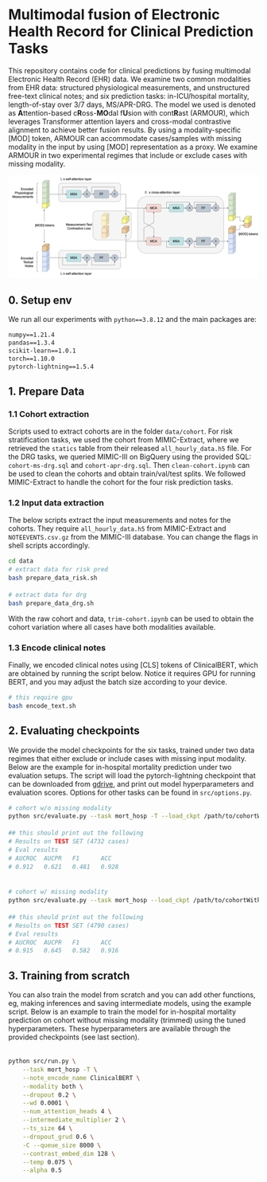 # Multimodal fusion of Electronic Health Record for Clinical Prediction Tasks

This repository contains code for clinical predictions by fusing multimodal Electronic Health Record (EHR) data. We examine two common modalities from EHR data: structured physiological measurements, and unstructured free-text clinical notes; and six prediction tasks: in-ICU/hospital mortality, length-of-stay over 3/7 days, MS/APR-DRG. The model we used is denoted as **A**ttention-based c**R**oss-**MO**dal f**U**sion with cont**R**ast (ARMOUR), which leverages Transformer attention layers and cross-modal contrastive alignment to achieve better fusion results. By using a modality-specific [MOD] token, ARMOUR can accommodate cases/samples with missing modality in the input by using [MOD] representation as a proxy. We examine ARMOUR in two experimental regimes that include or exclude cases with missing modality. 

![ARMOUR](assets/model.png)

## 0. Setup env

We run all our experiments with `python==3.8.12` and the main packages are:

```
numpy==1.21.4
pandas==1.3.4
scikit-learn==1.0.1
torch==1.10.0
pytorch-lightning==1.5.4
```

## 1. Prepare Data

### 1.1 Cohort extraction

Scripts used to extract cohorts are in the folder `data/cohort`. For risk stratification tasks, we used the cohort from MIMIC-Extract, where we retrieved the `statics` table from their released `all_hourly_data.h5` file. For the DRG tasks, we queried MIMIC-III on BigQuery using the provided SQL: `cohort-ms-drg.sql` and `cohort-apr-drg.sql`. Then `clean-cohort.ipynb` can be used to clean the cohorts and obtain train/val/test splits. We followed MIMIC-Extract to handle the cohort for the four risk prediction tasks. 

### 1.2 Input data extraction

The below scripts extract the input measurements and notes for the cohorts. They require  `all_hourly_data.h5` from MIMIC-Extract and `NOTEEVENTS.csv.gz` from the MIMIC-III database. You can change the flags in shell scripts accordingly. 

```sh
cd data
# extract data for risk pred
bash prepare_data_risk.sh 

# extract data for drg
bash prepare_data_drg.sh 
```

With the raw cohort and data, `trim-cohort.ipynb` can be used to obtain the cohort variation where all cases have both modalities available. 

### 1.3 Encode clinical notes

Finally, we encoded clinical notes using [CLS] tokens of ClinicalBERT, which are obtained by running the script below. Notice it requires GPU for running BERT, and you may adjust the batch size according to your device.

```sh
# this require gpu 
bash encode_text.sh 
```



## 2. Evaluating checkpoints 

We provide the model checkpoints for the six tasks, trained under two data regimes that either exclude or include cases with missing input modality. Below are the example for in-hospital mortality prediction under two evaluation setups. The script will load the pytorch-lightning checkpoint that can be downloaded from [gdrive](https://drive.google.com/drive/folders/1-0WQy04lwVOlqtrcEVLvLfOsByIOfdgL?usp=sharing), and print out model hyperparameters and evaluation scores. Options for other tasks can be found in `src/options.py`. 

```sh
# cohort w/o missing modality
python src/evaluate.py --task mort_hosp -T --load_ckpt /path/to/cohortWithoutMM/mort_hosp/0.912.ckpt

## this should print out the following
# Results on TEST SET (4732 cases)
# Eval results
# AUCROC  AUCPR   F1      ACC
# 0.912   0.621   0.481   0.928


# cohort w/ missing modality
python src/evaluate.py --task mort_hosp --load_ckpt /path/to/cohortWithMM/mort_hosp/0.915.ckpt

## this should print out the following
# Results on TEST SET (4790 cases)
# Eval results
# AUCROC  AUCPR   F1      ACC
# 0.915   0.645   0.582   0.916

```



## 3. Training from scratch

You can also train the model from scratch and you can add other functions, eg, making inferences and saving intermediate models, using the example script. Below is an example to train the model for in-hospital mortality prediction on cohort without missing modality (trimmed) using the tuned hyperparameters. These hyperparameters are available through the provided checkpoints (see last section).

```sh

python src/run.py \
    --task mort_hosp -T \
    --note_encode_name ClinicalBERT \
    --modality both \
    --dropout 0.2 \
    --wd 0.0001 \
    --num_attention_heads 4 \
    --intermediate_multiplier 2 \
    --ts_size 64 \
    --dropout_grud 0.6 \
    -C --queue_size 8000 \
    --contrast_embed_dim 128 \
    --temp 0.075 \
    --alpha 0.5
```





